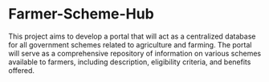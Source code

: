 # Farmer-Scheme-Hub
This project aims to develop a portal that will act as a centralized database for all government schemes related to agriculture and farming. The portal will serve as a comprehensive repository of information on various schemes available to farmers, including description, eligibility criteria, and benefits offered. 

